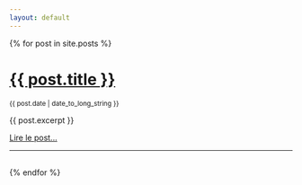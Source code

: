 ```yaml
---
layout: default
---
```


{% for post in site.posts %}
<div class="row" style="margin-bottom: 30px;">
  <h1>
    <a href="{{ site.baseurl }}{{ post.url }}">{{ post.title }}</a>
  </h1>
  <small>{{ post.date | date_to_long_string }}</small>
  <p>{{ post.excerpt }}</p>
  <a href="{{ site.baseurl }}{{ post.url }}">Lire le post...</a>
  <hr />
</div>
{% endfor %}

